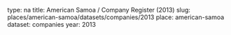 type: na
title: American Samoa / Company Register (2013)
slug: places/american-samoa/datasets/companies/2013
place: american-samoa
dataset: companies
year: 2013
